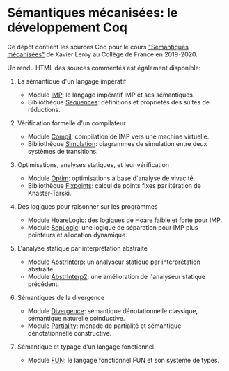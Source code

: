 # Sémantiques mécanisées: le développement Coq

Ce dépôt contient les sources Coq pour le cours 
["Sémantiques mécanisées"](https://www.college-de-france.fr/site/xavier-leroy/course-2019-2020.htm)
de Xavier Leroy au Collège de France en 2019-2020.

Un rendu HTML des sources commentés est également disponible:

1. La sémantique d'un langage impératif
   * Module [IMP](https://xavierleroy.org/cdf-sem-meca/CDF.IMP.html): le langage impératif IMP et ses sémantiques.
   * Bibliothèque [Sequences](https://xavierleroy.org/cdf-sem-meca/CDF.Sequences.html): définitions et propriétés des suites de réductions.

2. Vérification formelle d'un compilateur
   * Module [Compil](https://xavierleroy.org/cdf-sem-meca/CDF.Compil.html): compilation de IMP vers une machine virtuelle.
   * Bibliothèque [Simulation](https://xavierleroy.org/cdf-sem-meca/CDF.Simulation.html): diagrammes de simulation entre deux systèmes de transitions.

3. Optimisations, analyses statiques, et leur vérification
   * Module [Optim](https://xavierleroy.org/cdf-sem-meca/CDF.Optim.html): optimisations à base d'analyse de vivacité.
   * Bibliothèque [Fixpoints](https://xavierleroy.org/cdf-sem-meca/CDF.Fixpoints.html): calcul de points fixes par itération de Knaster-Tarski.

4. Des logiques pour raisonner sur les programmes
   * Module [HoareLogic](https://xavierleroy.org/cdf-sem-meca/CDF.HoareLogic.html): des logiques de Hoare faible et forte pour IMP.
   * Module [SepLogic](https://xavierleroy.org/cdf-sem-meca/CDF.SepLogic.html): une logique de séparation pour IMP plus pointeurs et allocation dynamique.

5. L'analyse statique par interprétation abstraite
   * Module [AbstrInterp](https://xavierleroy.org/cdf-sem-meca/CDF.AbstrInterp.html): un analyseur statique par interprétation abstraite.
   * Module [AbstrInterp2](https://xavierleroy.org/cdf-sem-meca/CDF.AbstrInterp2.html): une amélioration de l'analyseur statique précédent.

6. Sémantiques de la divergence
   * Module [Divergence](https://xavierleroy.org/cdf-sem-meca/CDF.Divergence.html): sémantique dénotationnelle classique, sémantique naturelle coinductive.
   * Module [Partiality](https://xavierleroy.org/cdf-sem-meca/CDF.Partiality.html): monade de partialité et sémantique dénotationnelle constructive.

7. Sémantique et typage d'un langage fonctionnel
   * Module [FUN](https://xavierleroy.org/cdf-sem-meca/CDF.FUN.html): le langage fonctionnel FUN et son système de types.
